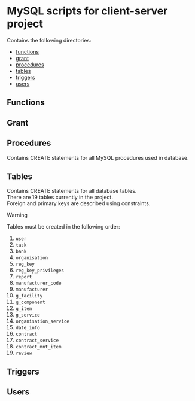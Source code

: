 # MySQL scripts for client-server project
Contains the following directories:
- [functions](#functions)
- [grant](#grant)
- [procedures](#procedures)
- [tables](#tables)
- [triggers](triggers)
- [users](#users)

## Functions
## Grant
## Procedures
Contains CREATE statements for all MySQL procedures used in database.

## Tables
Contains CREATE statements for all database tables.  
There are 19 tables currently in the project.  
Foreign and primary keys are described using constraints.

> [!WARNING]
> Tables must be created in the following order:
> 1. `user `
> 2. `task`
> 3. `bank`
> 4. `organisation`
> 5. `reg_key`
> 6. `reg_key_privileges`
> 7. `report`
> 8. `manufacturer_code`
> 9. `manufacturer`
> 10. `g_facility`
> 11. `g_component`
> 12. `g_item`
> 13. `g_service`
> 14. `organisation_service`
> 15. `date_info`
> 16. `contract`
> 17. `contract_service`
> 18. `contract_mnt_item`
> 19. `review`

## Triggers
## Users